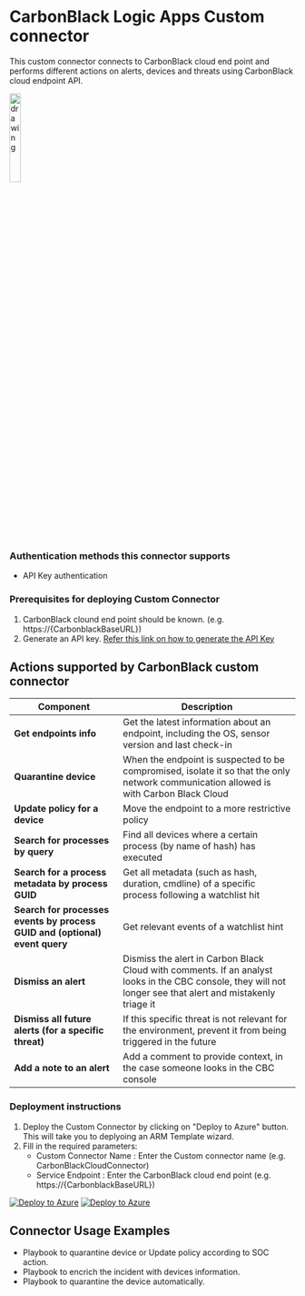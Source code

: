 # CarbonBlack Logic Apps Custom connector

This custom connector connects to CarbonBlack cloud end point and performs different actions on alerts, devices and threats using CarbonBlack cloud endpoint API.

  <img src="./CarbonBlack/CarbonBlackConnector/CarbonBlack.PNG" alt="drawing" width="20%"/><br>

### Authentication methods this connector supports

*  API Key authentication

### Prerequisites for deploying Custom Connector
1. CarbonBlack clound end point should be known. (e.g.  https://{CarbonblackBaseURL})
2. Generate an API key. [Refer this link on how to generate the API Key](https://developer.carbonblack.com/reference/carbon-black-cloud/authentication/#creating-an-api-key)


## Actions supported by CarbonBlack custom connector

| **Component** | **Description** |
| --------- | -------------- |
| **Get endpoints info** | Get the latest information about an endpoint, including the OS, sensor version and last check-in |
| **Quarantine device** | When the endpoint is suspected to be compromised, isolate it so that the only network communication allowed is with Carbon Black Cloud |
| **Update policy for a device** | Move the endpoint to a more restrictive policy |
| **Search for processes by query** | Find all devices where a certain process (by name of hash) has executed |
| **Search for a process metadata by process GUID** | Get all metadata (such as hash, duration, cmdline) of a specific process following a watchlist hit |
| **Search for processes events by process GUID and (optional) event query** | Get relevant events of a watchlist hint |
| **Dismiss an alert** |Dismiss the alert in Carbon Black Cloud with comments. If an analyst looks in the CBC console, they will not longer see that alert and mistakenly triage it|
| **Dismiss all future alerts (for a specific threat)** | If this specific threat is not relevant for the environment, prevent it from being triggered in the future |
| **Add a note to an alert** | Add a comment to provide context, in the case someone looks in the CBC console |
### Deployment instructions 
1. Deploy the Custom Connector by clicking on "Deploy to Azure" button. This will take you to deplyoing an ARM Template wizard.
2. Fill in the required parameters:
    * Custom Connector Name : Enter the Custom connector name (e.g. CarbonBlackCloudConnector)
    * Service Endpoint : Enter the CarbonBlack cloud end point (e.g. https://{CarbonblackBaseURL})

[![Deploy to Azure](https://aka.ms/deploytoazurebutton)](https://portal.azure.com/#create/Microsoft.Template/uri/https%3A%2F%2Fraw.githubusercontent.com%2FAzure%2FAzure-Sentinel%2FSOAR-connectors-Private-Preview%2FPlaybooks%2FCarbonBlack%2FCarbonBlackConnector%2Fazuredeploy.json) [![Deploy to Azure](https://aka.ms/deploytoazuregovbutton)](https://portal.azure.us/#create/Microsoft.Template/uri/https%3A%2F%2Fraw.githubusercontent.com%2FAzure%2FAzure-Sentinel%2FSOAR-connectors-Private-Preview%2FPlaybooks%2FCarbonBlack%2FCarbonBlackConnector%2Fazuredeploy.json)

## Connector Usage Examples
* Playbook to quarantine device or Update policy according to SOC action.
* Playbook to encrich the incident with devices information.
* Playbook to quarantine the device automatically.




